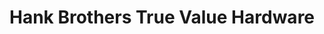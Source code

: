 ---
title: "Hank Brothers True Value Hardware"
url: /paducah/hank-brothers-true-value-hardware/
shop: Eisenwaren
---